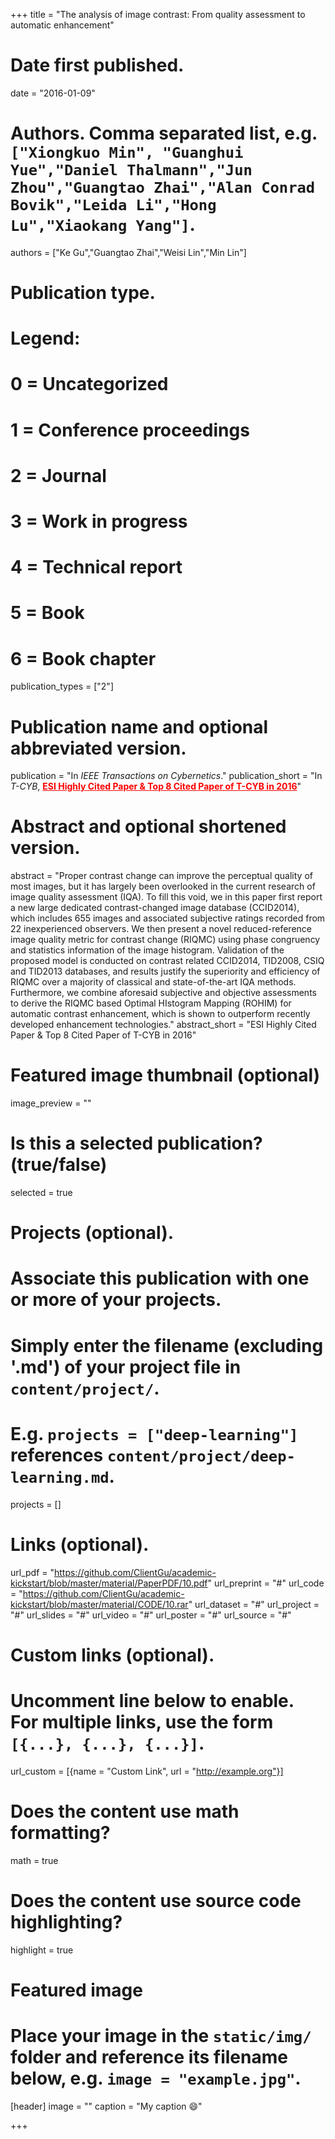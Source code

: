 +++
title = "The analysis of image contrast: From quality assessment to automatic enhancement"

# Date first published.
date = "2016-01-09"

# Authors. Comma separated list, e.g. `["Xiongkuo Min", "Guanghui Yue","Daniel Thalmann","Jun Zhou","Guangtao Zhai","Alan Conrad Bovik","Leida Li","Hong Lu","Xiaokang Yang"]`.
authors = ["Ke Gu","Guangtao Zhai","Weisi Lin","Min Lin"]
# Publication type.
# Legend:
# 0 = Uncategorized
# 1 = Conference proceedings
# 2 = Journal
# 3 = Work in progress
# 4 = Technical report
# 5 = Book
# 6 = Book chapter
publication_types = ["2"]

# Publication name and optional abbreviated version.
publication = "In *IEEE Transactions on Cybernetics*."
publication_short = "In *T-CYB*,  <font color=#FF0000><u>**ESI Highly Cited Paper & Top 8 Cited Paper of T-CYB in 2016**</u></font>"

# Abstract and optional shortened version.
abstract = "Proper contrast change can improve the perceptual quality of most images, but it has largely been overlooked in the current research of image quality assessment (IQA). To fill this void, we in this paper first report a new large dedicated contrast-changed image database (CCID2014), which includes 655 images and associated subjective ratings recorded from 22 inexperienced observers. We then present a novel reduced-reference image quality metric for contrast change (RIQMC) using phase congruency and statistics information of the image histogram. Validation of the proposed model is conducted on contrast related CCID2014, TID2008, CSIQ and TID2013 databases, and results justify the superiority and efficiency of RIQMC over a majority of classical and state-of-the-art IQA methods. Furthermore, we combine aforesaid subjective and objective assessments to derive the RIQMC based Optimal HIstogram Mapping (ROHIM) for automatic contrast enhancement, which is shown to outperform recently developed enhancement technologies."
abstract_short = "ESI Highly Cited Paper & Top 8 Cited Paper of T-CYB in 2016"

# Featured image thumbnail (optional)
image_preview = ""

# Is this a selected publication? (true/false)
selected = true

# Projects (optional).
#   Associate this publication with one or more of your projects.
#   Simply enter the filename (excluding '.md') of your project file in `content/project/`.
#   E.g. `projects = ["deep-learning"]` references `content/project/deep-learning.md`.
projects = []

# Links (optional).
url_pdf = "https://github.com/ClientGu/academic-kickstart/blob/master/material/PaperPDF/10.pdf"
url_preprint = "#"
url_code = "https://github.com/ClientGu/academic-kickstart/blob/master/material/CODE/10.rar"
url_dataset = "#"
url_project = "#"
url_slides = "#"
url_video = "#"
url_poster = "#"
url_source = "#"

# Custom links (optional).
#   Uncomment line below to enable. For multiple links, use the form `[{...}, {...}, {...}]`.
 url_custom = [{name = "Custom Link", url = "http://example.org"}]

# Does the content use math formatting?
math = true

# Does the content use source code highlighting?
highlight = true

# Featured image
# Place your image in the `static/img/` folder and reference its filename below, e.g. `image = "example.jpg"`.
[header]
image = ""
caption = "My caption 😄"

+++
